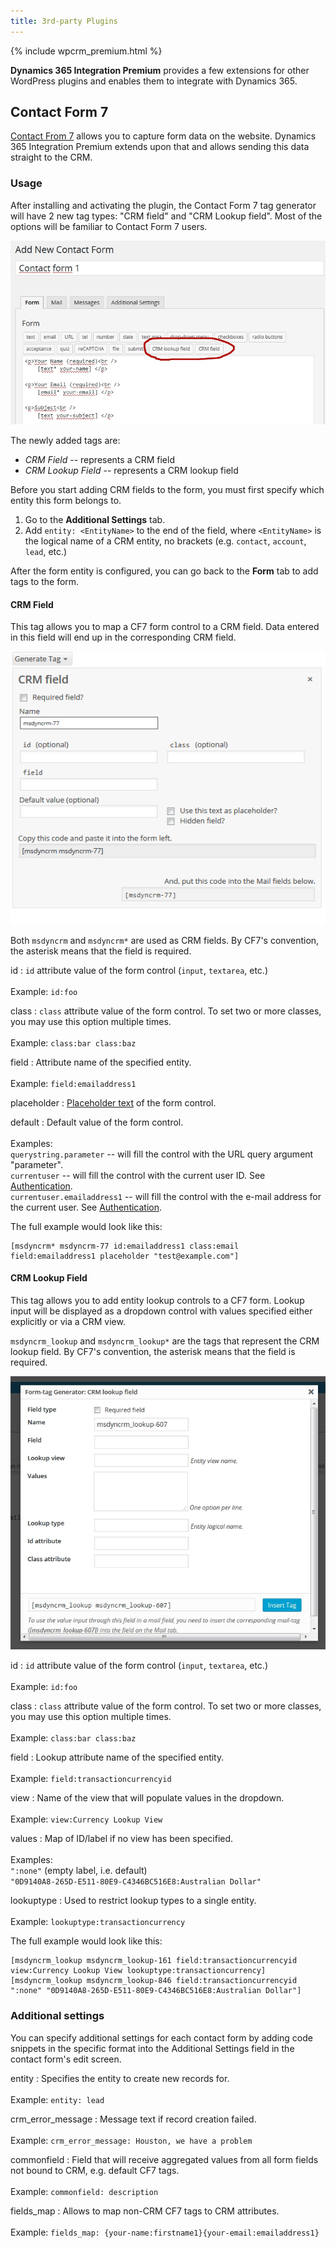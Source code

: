 ```yaml
---
title: 3rd-party Plugins
---
```


{% include wpcrm_premium.html %}

**Dynamics 365 Integration Premium** provides a few extensions for other WordPress plugins and enables them to integrate with Dynamics 365.

## Contact Form 7

[Contact From 7](https://wordpress.org/plugins/contact-form-7/) allows you to capture form data on the website. Dynamics 365 Integration Premium extends upon that and allows sending this data straight to the CRM.

### Usage

After installing and activating the plugin, the Contact Form 7 tag generator will have 2 new tag types: "CRM field" and "CRM Lookup field". Most of the options will be familiar to Contact Form 7 users.

![CRM fields in the CF7 tag generator](/img/wpcrm/3rd-party_cf7-fields.jpg)

The newly added tags are:

- *CRM Field* -- represents a CRM field
- *CRM Lookup Field* -- represents a CRM lookup field

Before you start adding CRM fields to the form, you must first specify which entity this form belongs to.

1. Go to the **Additional Settings** tab.
1. Add `entity: <EntityName>` to the end of the field, where `<EntityName>` is the logical name of a CRM entity, no brackets (e.g. `contact`, `account`, `lead`, etc.)

After the form entity is configured, you can go back to the **Form** tab to add tags to the form.

#### CRM Field
 
This tag allows you to map a CF7 form control to a CRM field. Data entered in this field will end up in the corresponding CRM field.
 
 ![CRM field in the CF7 tag generator](/img/wpcrm/3rd-party_cf7-crm-field.png)

Both `msdyncrm` and `msdyncrm*` are used as CRM fields. By CF7's convention, the asterisk means that the field is required.

id
: `id` attribute value of the form control (`input`, `textarea`, etc.)<br><br>
Example: `id:foo`

class
: `class` attribute value of the form control. To set two or more classes, you may use this option multiple times.<br><br>
Example: `class:bar class:baz`

field
: Attribute name of the specified entity.<br><br>
Example: `field:emailaddress1`

placeholder
: [Placeholder text](https://contactform7.com/setting-placeholder-text/) of the form control.

default
: Default value of the form control.<br><br>
Examples:<br>
`querystring.parameter` -- will fill the control with the URL query argument "parameter".<br>
`currentuser` -- will fill the control with the current user ID. See [Authentication](/wpcrm/authentication/).<br>
`currentuser.emailaddress1` -- will fill the control with the e-mail address for the current user. See [Authentication](/wpcrm/authentication/).

The full example would look like this:

```
[msdyncrm* msdyncrm-77 id:emailaddress1 class:email field:emailaddress1 placeholder "test@example.com"]
```

#### CRM Lookup Field

This tag allows you to add entity lookup controls to a CF7 form. Lookup input will be displayed as a dropdown control with values specified either explicitly or via a CRM view.
 
`msdyncrm_lookup` and `msdyncrm_lookup*` are the tags that represent the CRM lookup field. By CF7's convention, the asterisk means that the field is required.

![CRM lookup field in the CF7 tag generator](/img/wpcrm/3rd-party_cf7-crm-lookup-field.jpg)

id
: `id` attribute value of the form control (`input`, `textarea`, etc.)<br><br>
Example: `id:foo`

class
: `class` attribute value of the form control. To set two or more classes, you may use this option multiple times.<br><br>
Example: `class:bar class:baz`

field
: Lookup attribute name of the specified entity.<br><br>
Example: `field:transactioncurrencyid`

view
: Name of the view that will populate values in the dropdown.<br><br>
Example: `view:Currency Lookup View`

values
: Map of ID/label if no view has been specified.<br><br>
Examples:<br>
`":none"` (empty label, i.e. default)<br>
`"0D9140A8-265D-E511-80E9-C4346BC516E8:Australian Dollar"`

lookuptype
: Used to restrict lookup types to a single entity.<br><br>
Example: `lookuptype:transactioncurrency`

The full example would look like this:

```
[msdyncrm_lookup msdyncrm_lookup-161 field:transactioncurrencyid view:Currency Lookup View lookuptype:transactioncurrency]
[msdyncrm_lookup msdyncrm_lookup-846 field:transactioncurrencyid ":none" "0D9140A8-265D-E511-80E9-C4346BC516E8:Australian Dollar"]
```

### Additional settings

You can specify additional settings for each contact form by adding code snippets in the specific format into the Additional Settings field in the contact form's edit screen.

entity
: Specifies the entity to create new records for.<br><br> 
Example: `entity: lead`

crm_error_message
: Message text if record creation failed.<br><br>
Example: `crm_error_message: Houston, we have a problem`

commonfield
: Field that will receive aggregated values from all form fields not bound to CRM, e.g. default CF7 tags.<br><br>
Example: `commonfield: description`

fields_map
: Allows to map non-CRM CF7 tags to CRM attributes.<br><br> 
Example: `fields_map: {your-name:firstname1}{your-email:emailaddress1}`
